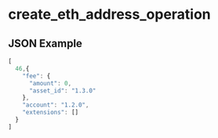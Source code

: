 # create_eth_address_operation

## JSON Example

```javascript
[
  46,{
    "fee": {
      "amount": 0,
      "asset_id": "1.3.0"
    },
    "account": "1.2.0",
    "extensions": []
  }
]
```